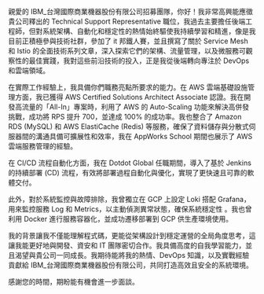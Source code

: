 親愛的 IBM\_台灣國際商業機器股份有限公司招募團隊，你好！我非常高興能應徵貴公司釋出的 Technical Support Representative 職位，我過去主要擔任後端工程師，但對系統架構、自動化和穩定性的熱情始終驅使我持續學習和精進，像是我目前正積極參與技術社群，參加了 it 邦鐵人賽，並且撰寫了關於 Service Mesh 和 Istio 的全面技術系列文章，深入探索它們的架構、流量管理，以及微服務可觀察性的最佳實踐，我對這些前沿技術的投入，正是我從後端轉向專注於 DevOps 和雲端領域。

在實際工作經驗上，我具備你們職務亮點所要求的能力。在 AWS 雲端基礎設施管理方面，我已獲得 AWS Certified Solutions Architect Associate 認證。我在開發高流量的「All-In」專案時，利用了 AWS 的 Auto-Scaling 功能來解決高併發挑戰，成功將 RPS 提升 700，並達成 100% 的成功率。我也整合了 Amazon RDS (MySQL) 和 AWS ElastiCache (Redis) 等服務，確保了資料儲存與分散式伺服器間的溝通具備可擴展性和效率，我在 AppWorks School 期間也展示了 AWS 雲端服務管理的經驗。

在 CI/CD 流程自動化方面，我在 Dotdot Global 任職期間，導入了基於 Jenkins 的持續部署 (CD) 流程，有效將部署過程自動化與優化，實現了更快速且可靠的軟體交付。

此外，對於系統監控與故障排除，我曾獨立在 GCP 上設定 Loki 搭配 Grafana，用來監控服務 Log 和 Metrics，以主動偵測異常狀態，確保系統穩定性 。我也曾利用 Docker 進行服務容器化，並成功遷移部署到 GCP 供生產環境使用。

我的背景讓我不僅能理解程式碼，更能從架構設計到穩定運營的全局角度思考，這讓我能更好地與開發、資安和 IT 團隊密切合作。我具備高度的自我學習能力，並且渴望與貴公司一同成長。我期待能將我的熱情、DevOps 知識，以及實戰經驗貢獻給 IBM\_台灣國際商業機器股份有限公司，共同打造高效且安全的系統環境。

感謝您的時間，期盼能有機會進一步面談。
